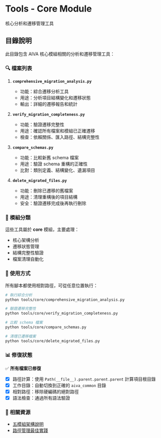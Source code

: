 # Tools - Core Module

核心分析和遷移管理工具

## 目錄說明

此目錄包含 AIVA 核心模組相關的分析和遷移管理工具：

### 🔍 檔案列表

1. **`comprehensive_migration_analysis.py`**
   - 功能：綜合遷移分析工具
   - 用途：分析項目結構變化和遷移狀態
   - 輸出：詳細的遷移報告和統計

2. **`verify_migration_completeness.py`**
   - 功能：驗證遷移完整性
   - 用途：確認所有檔案和模組已正確遷移
   - 檢查：依賴關係、匯入路徑、結構完整性

3. **`compare_schemas.py`**
   - 功能：比較新舊 schema 檔案
   - 用途：驗證 schema 重構的正確性
   - 比對：類別定義、結構變化、遺漏項目

4. **`delete_migrated_files.py`**
   - 功能：刪除已遷移的舊檔案
   - 用途：清理重構後的項目結構
   - 安全：驗證遷移完成後再執行刪除

### 🎯 模組分類

這些工具屬於 **core** 模組，主要處理：
- 核心架構分析
- 遷移狀態管理
- 結構完整性驗證
- 檔案清理自動化

### 🔧 使用方式

所有腳本都使用相對路徑，可從任意位置執行：

```bash
# 執行綜合分析
python tools/core/comprehensive_migration_analysis.py

# 驗證遷移完整性
python tools/core/verify_migration_completeness.py

# 比較 schema 檔案
python tools/core/compare_schemas.py

# 清理已遷移檔案
python tools/core/delete_migrated_files.py
```

### 📊 修復狀態

✅ **所有檔案已修復**
- [x] 路徑計算：使用 `Path(__file__).parent.parent.parent` 計算項目根目錄
- [x] 工作目錄：自動切換到正確的 `aiva_common` 目錄
- [x] 相對路徑：移除硬編碼的絕對路徑
- [x] 語法檢查：通過所有語法驗證

### 🔗 相關資源

- [五模組架構說明](../../README.md)
- [路徑管理最佳實踐](../../docs/IMPORT_PATH_BEST_PRACTICES.md)